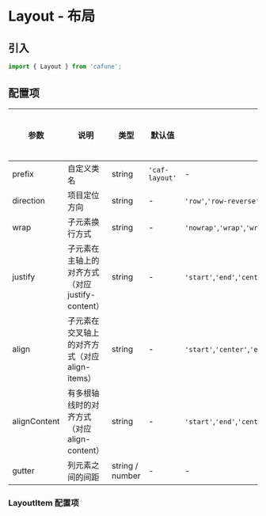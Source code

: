 # Layout - 布局

## 引入
```jsx
import { Layout } from 'cafune';
```

## 配置项
| 参数 | 说明 | 类型 | 默认值 |备选值 | 是否必须 |
| --- | --- | --- | --- | --- | --- |
| prefix | 自定义类名 | string | `'caf-layout'` | - | ❌ |
| direction | 项目定位方向 | string | - | `'row'`,`'row-reverse'`,`'column'`,`'column-reverse'` | ❌ |
| wrap | 子元素换行方式 | string | - | `'nowrap'`,`'wrap'`,`'wrap-reverse'` | ❌ |
| justify | 子元素在主轴上的对齐方式（对应justify-content） | string | - | `'start'`,`'end'`,`'center'`,`'between'`,`'around'` | ❌ |
| align | 子元素在交叉轴上的对齐方式（对应align-items） | string | - | `'start'`,`'center'`,`'end'`,`'baseline'`,`'stretch'` | ❌ |
| alignContent | 有多根轴线时的对齐方式（对应align-content） | string | - | `'start'`,`'end'`,`'center'`,`'between'`,`'around'`,`'stretch'` | ❌ |
| gutter | 列元素之间的间距 | string / number | - | - | ❌ |

### LayoutItem 配置项
